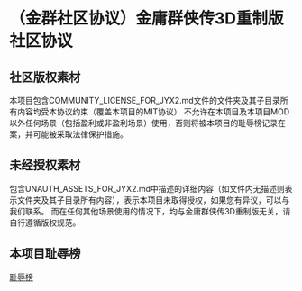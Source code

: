 # （金群社区协议）金庸群侠传3D重制版社区协议


## 社区版权素材

本项目包含COMMUNITY_LICENSE_FOR_JYX2.md文件的文件夹及其子目录所有内容均受本协议约束（覆盖本项目的MIT协议）
不允许在本项目及本项目MOD以外任何场景（包括盈利或非盈利场景）使用，否则将被本项目的耻辱榜记录在案，并可能被采取法律保护措施。

## 未经授权素材

包含UNAUTH_ASSETS_FOR_JYX2.md中描述的详细内容（如文件内无描述则表示文件夹及其子目录所有内容），表示本项目未取得授权，如果您有异议，可以与我们联系。
而在任何其他场景使用的情况下，均与金庸群侠传3D重制版无关，请自行遵循版权规范。

## 本项目耻辱榜

[耻辱榜](https://github.com/jynew/jynew/wiki/%E8%80%BB%E8%BE%B1%E6%A6%9C)
